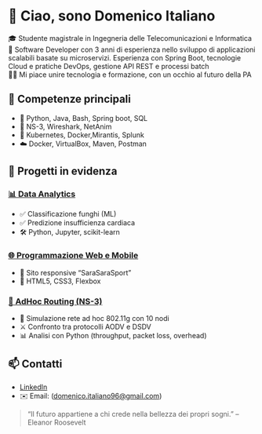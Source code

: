 # 👋 Ciao, sono Domenico Italiano

🎓 Studente magistrale in Ingegneria delle Telecomunicazioni e Informatica  
🚀 Software Developer con 3 anni di esperienza nello sviluppo di applicazioni scalabili basate su microservizi. Esperienza con Spring Boot, tecnologie Cloud e pratiche DevOps, gestione API REST e processi batch              
🧑‍🏫 Mi piace unire tecnologia e formazione, con un occhio al futuro della PA

## 🔧 Competenze principali
- 🐍 Python, Java, Bash, Spring boot, SQL
- 📡 NS-3, Wireshark, NetAnim
- 🤖 Kubernetes, Docker,Mirantis, Splunk
- ☁️ Docker, VirtualBox, Maven, Postman

## 📂 Progetti in evidenza

### [📊 Data Analytics](https://github.com/DomenicoItaliano/Data-Analytics)
- ✅ Classificazione funghi (ML)
- ✅ Predizione insufficienza cardiaca
- 🛠️ Python, Jupyter, scikit-learn

### [🌐 Programmazione Web e Mobile](https://github.com/DomenicoItaliano/Programmazione-Web-e-mobile)
- 🧩 Sito responsive “SaraSaraSport”
- 🎯 HTML5, CSS3, Flexbox

### [📡 AdHoc Routing (NS-3)](https://github.com/DomenicoItaliano/AdHoc_Routing)
- 🔁 Simulazione rete ad hoc 802.11g con 10 nodi
- ⚔️ Confronto tra protocolli AODV e DSDV
- 📊 Analisi con Python (throughput, packet loss, overhead)

## 📫 Contatti
- [LinkedIn](https://linkedin.com/in/domenicoitaliano)
- ✉️ Email: (domenico.italiano96@gmail.com)

> “Il futuro appartiene a chi crede nella bellezza dei propri sogni.” – Eleanor Roosevelt


